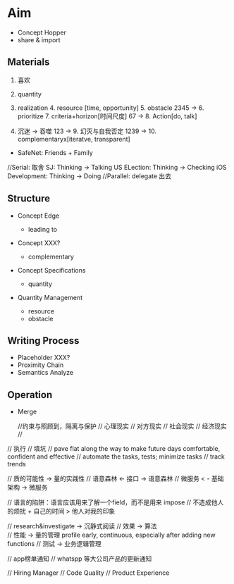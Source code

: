 # Aim
* Concept Hopper
* share & import 

## Materials
1. 喜欢
2. quantity
3. realization
    4. resource [time, opportunity]
    5. obstacle
2345 -> 6. prioritize
    7. criteria+horizon[时间尺度]
67 -> 8. Action[do, talk]


1. 沉迷 -> 吞噬
123 -> 9. 幻灭与自我否定
1239 -> 10. complementaryx[iteratve, transparent]

* SafeNet: Friends + Family

//Serial: 取舍
    SJ: Thinking -> Talking
    US ELection: Thinking -> Checking
    iOS Development: Thinking -> Doing
//Parallel: delegate 出去



## Structure 
* Concept Edge
    * leading to
* Concept XXX?
    * complementary
* Concept Specifications
    * quantity
    
* Quantity Management
    * resource
    * obstacle
    
## Writing Process
* Placeholder XXX?
* Proximity Chain
* Semantics Analyze

## Operation
* Merge
 







    //约束与照顾到，隔离与保护
    //    心理现实
    //    对方现实
    //    社会现实
    //    经济现实
    //
   

// 执行
    // 填坑
    // pave flat along the way to make future days comfortable, confident and effective
    // automate the tasks, tests; minimize tasks
    // track trends

// 质的可能性 -> 量的实践性
// 语意森林 <- 接口 -> 语意森林
// 微服务 < - 基础架构 -> 微服务

// 语言的陷阱：语言应该用来了解一个field，而不是用来 impose
// 不造成他人的烦扰 + 自己的时间 > 他人对我的印象

// research&investigate -> 沉静式阅读
// 效果 -> 算法  
// 性能 -> 量的管理 profile early, continuous, especially after adding new functions
// 测试 -> 业务逻辑管理

// app榜单通知
// whatspp 等大公司产品的更新通知

// Hiring Manager
// Code Quality
// Product Experience
